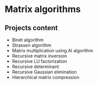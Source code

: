 # Matrix algorithms
## Projects content
* Binét algorithm
* Strassen algorithm
* Matrix multiplication using AI algorithm
* Recursive matrix inversion
* Recursive LU factorization
* Recursive determinant
* Recursive Gaussian elimination
* Hierarchical matrix compression

